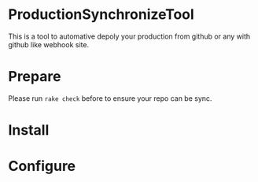ProductionSynchronizeTool
=========================

This is a tool to automative depoly your production from github or any with github like webhook site.  

# Prepare #
Please run `rake check` before to ensure your repo can be sync.

# Install #
# Configure #
